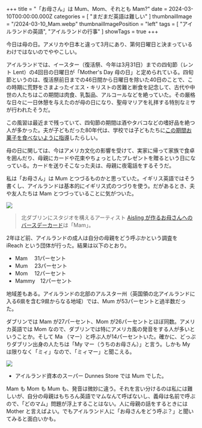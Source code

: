 +++
title = "「お母さん」は Mum、Mom、それとも Mam?"
date = 2024-03-10T00:00:00.000Z
categories = [ "まだまだ英語は難しい" ]
thumbnailImage = "/2024-03-10_Mam.webp"
thumbnailImagePosition = "left"
tags = [ "アイルランドの英語", "アイルランドの行事" ]
showTags = true
+++

今日は母の日。アメリカや日本と違って3月にあり、第何日曜日と決まっているわけではないのでややこしい。

<!--more-->

アイルランドでは、イースター（復活祭、今年は3月31日）までの四旬節（レント Lent）の4回目の日曜日が「Mother's Day 母の日」と定められている。四旬節というのは、復活祭前日までの46日間から日曜日を除いた40日のことで、この時期に荒野をさまよったイエス・キリストの苦難と断食を記念して、古代や中世の人たちはこの期間は肉食、乳製品、アルコールなどを絶っていた。その厳格な日々に一日休憩を与えたのが母の日になり、聖母マリアを礼拝する特別なミサが行われたそうだ。

この風習は最近まで残っていて、四旬節の期間は酒やタバコなどの嗜好品を絶つ人が多かった。夫が子どもだった80年代は、学校では子どもたちに[この期間お菓子を食べないように指導](https://www.riastra.com/2021/04/%E3%82%A4%E3%83%BC%E3%82%B9%E3%82%BF%E3%83%BC%E3%83%81%E3%83%A7%E3%82%B3%E3%81%AF%E3%82%B9%E3%82%A4%E3%83%BC%E3%83%84-sweets/)したらしい。

母の日に関しては、今はアメリカ文化の影響を受けて、実家に帰って家族で食卓を囲んだり、母親にカードや花束やちょっとしたプレゼントを贈るという日になっている。カードを送りそこなった夫は、母親に夜電話をするそうだ。

私は「お母さん」は Mum とつづるものかと思っていた。イギリス英語ではそう書くし、アイルランドは基本的にイギリス式のつづりを使う。だがあるとき、夫や友人たちは Mam とつづっていることに気がついた。

![](/2024-03-10_Mam.webp)

> 北ダブリンにスタジオを構えるアーティスト [Aisling が作るお母さんへのバースデーカード](https://www.littlepapermill.ie/search?q=Mam)は「Mam」。 

2年ほど前、アイルランドの成人は自分の母親をどう呼ぶかという調査を iReach という団体が行った。結果は以下のとおり。

* Mam	　31パーセント
* Mum	　23パーセント
* Mom	　12パーセント
* Mammy　12パーセント

地域差もある。アイルランドの北部のアルスター州（英国領の北アイルランドに入る6県を含む9県からなる地域）では、Mum が53パーセントと過半数だった。

ダブリンでは Mam が27パーセント、Mom が26パーセントとほぼ同数。アメリカ英語では Mom なので、ダブリンでは特にアメリカ風の発音をする人が多いということか。そして Ma （マー）と呼ぶ人が14パーセントいた。確かに、どっぷりダブリン出身の人たちは「My マー（うちのお母さん）」と言う。しかも My は限りなく「ミィ」なので、「ミィマー」と聞こえる。

![](/2024-03-10_Mam-2.webp)

* アイルランド資本のスーパー Dunnes Store では Mum でした。

Mam も Mom も Mum も、発音は微妙に違う。それを言い分けるのは私には難しいが、自分の母親はもちろん英語でマムなんて呼ばないし、義母は名前で呼ぶので、「どのマム」問題が浮上することはない。人に母親の話をするときには Mother と言えばよい。でもアイルランド人に「お母さんをどう呼ぶ？」と聞いてみると面白いかも。
